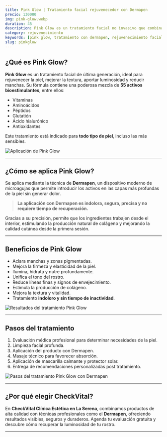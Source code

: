 ```yaml
---
title: Pink Glow | Tratamiento facial rejuvenecedor con Dermapen
precio: 130000
img: pink-glow.webp
duration: 45
description: Pink Glow es un tratamiento facial no invasivo que combina 55 activos aplicados con Dermapen. Ilumina, hidrata, aclara manchas y mejora la firmeza y textura de la piel sin dolor. Ideal para todo tipo de piel.
category: rejuvenecimiento
keywords: [pink glow, tratamiento con dermapen, rejuvenecimiento facial, vitaminas faciales, tratamiento anti manchas, ácido hialurónico La Serena, estética checkvital]
slug: pinkglow
---
```


## ¿Qué es Pink Glow?

<div class="flex flex-col md:flex-row items-start gap-8 my-8">

  <!-- Texto -->
  <div class="flex-1 text-base text-gray-800 space-y-4">
    <p>
      <strong>Pink Glow</strong> es un tratamiento facial de última generación, ideal para rejuvenecer la piel, mejorar la textura, aportar luminosidad y reducir manchas. Su fórmula contiene una poderosa mezcla de <strong>55 activos bioestimulantes</strong>, entre ellos:
    </p>
    <ul class="list-disc pl-5 space-y-1">
      <li>Vitaminas</li>
      <li>Aminoácidos</li>
      <li>Péptidos</li>
      <li>Glutatión</li>
      <li>Ácido hialurónico</li>
      <li>Antioxidantes</li>
    </ul>
    <p>Este tratamiento está indicado para <strong>todo tipo de piel</strong>, incluso las más sensibles.</p>
  </div>

  <!-- Imagen -->
  <div class="flex-1">
    <img 
      src="/pinkglowquees.webp" 
      alt="Aplicación de Pink Glow" 
      class="w-full max-w-md rounded-xl shadow-lg object-cover mx-auto"
    />
  </div>
</div>

---

## ¿Cómo se aplica Pink Glow?

Se aplica mediante la técnica de **Dermapen**, un dispositivo moderno de microagujas que permite introducir los activos en las capas más profundas de la piel sin generar dolor. 

> **La aplicación con Dermapen es indolora, segura, precisa y no requiere tiempo de recuperación.**

Gracias a su precisión, permite que los ingredientes trabajen desde el interior, estimulando la producción natural de colágeno y mejorando la calidad cutánea desde la primera sesión.

---

## Beneficios de Pink Glow

<div class="flex flex-col md:flex-row items-start gap-8 my-8">

  <!-- Lista -->
  <div class="flex-1">
    <ul class="list-disc pl-5 space-y-2 text-base text-gray-700">
      <li>Aclara manchas y zonas pigmentadas.</li>
      <li>Mejora la firmeza y elasticidad de la piel.</li>
      <li>Ilumina, hidrata y nutre profundamente.</li>
      <li>Unifica el tono del rostro.</li>
      <li>Reduce líneas finas y signos de envejecimiento.</li>
      <li>Estimula la producción de colágeno.</li>
      <li>Mejora la textura y vitalidad.</li>
      <li>Tratamiento <strong>indoloro y sin tiempo de inactividad</strong>.</li>
    </ul>
  </div>

  <!-- Imagen -->
  <div class="flex-1">
    <img 
      src="/beneficiospinkglow.webp" 
      alt="Resultados del tratamiento Pink Glow" 
      class="w-full max-w-md rounded-xl shadow-lg object-cover mx-auto"
    />
  </div>
</div>

---

## Pasos del tratamiento

<div class="flex flex-col md:flex-row items-start gap-8 my-8">

  <!-- Lista de pasos -->
  <div class="flex-1 text-base text-gray-800 space-y-3">
    <ol class="list-decimal pl-5 space-y-2">
      <li>Evaluación médica profesional para determinar necesidades de la piel.</li>
      <li>Limpieza facial profunda.</li>
      <li>Aplicación del producto con Dermapen.</li>
      <li>Masaje técnico para favorecer absorción.</li>
      <li>Aplicación de mascarilla calmante y protector solar.</li>
      <li>Entrega de recomendaciones personalizadas post tratamiento.</li>
    </ol>
  </div>

  <!-- Imagen estandarizada -->
  <div class="flex-1">
    <img 
      src="/pinkglowcard.webp" 
      alt="Pasos del tratamiento Pink Glow con Dermapen" 
      class="w-full max-w-md aspect-[4/3] object-cover rounded-xl shadow-lg mx-auto"
    />
  </div>
</div>

---

## ¿Por qué elegir CheckVital?

En **CheckVital Clínica Estética en La Serena**, combinamos productos de alta calidad con técnicas profesionales como el **Dermapen**, ofreciendo resultados visibles, seguros y duraderos. Agenda tu evaluación gratuita y descubre cómo recuperar la luminosidad de tu rostro.

---
